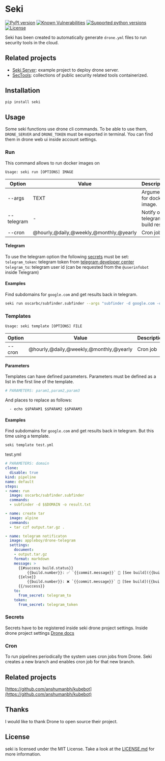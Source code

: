 # Seki

[![PyPI version](https://badge.fury.io/py/seki.svg)](https://badge.fury.io/py/seki)
[![Known Vulnerabilities](https://snyk.io/test/github/oscarbc96/seki/badge.svg?targetFile=requirements.txt)](https://snyk.io/test/github/oscarbc96/seki?targetFile=requirements.txt)
[![Supported python versions](https://img.shields.io/pypi/pyversions/seki.svg)](https://github.com/oscarbc96/seki)
[![License](https://img.shields.io/github/license/oscarbc96/seki.svg)](https://github.com/oscarbc96/seki)

Seki has been created to automatically generate `drone.yml` files to run security tools in the cloud.

## Related projects

- [Seki Server](https://github.com/oscarbc96/seki-server): example project to deploy drone server.
- [SecTools](https://github.com/oscarbc96/sectools): collections of public security related tools containerized.

## Installation

```bash
pip install seki
```

## Usage

Some seki functions use drone cli commands. To be able to use them, `DRONE_SERVER` and `DRONE_TOKEN` must be exported in terminal. You can find them in drone web ui inside account settings.

### Run

This command allows to run docker images on

```
Usage: seki run [OPTIONS] IMAGE
```

| Option     | Value                                   | Description                      |
|------------|-----------------------------------------|----------------------------------|
| --args     | TEXT                                    | Arguments for docker image.      |
| --telegram |                    -                    | Notify on telegram build result. |
| --cron     | @hourly,@daily,@weekly,@monthly,@yearly | Cron job                         |

#### Telegram

To use the telegram option the following [secrets](#Secrets) must be set:
`telegram_token`: telegram token from [telegram developer center](https://core.telegram.org/bots/api)
`telegram_to`: telegram user id (can be requested from the `@userinfobot` inside Telegram)

#### Examples

Find subdomains for `google.com` and get results back in telegram.
```bash
seki run oscarbc/subfinder.subfinder --args "subfinder -d google.com -o result.txt" --telegram
```

### Templates

```
Usage: seki template [OPTIONS] FILE
```

| Option | Value                                   | Description |
|--------|-----------------------------------------|-------------|
| --cron | @hourly,@daily,@weekly,@monthly,@yearly | Cron job    |

#### Parameters

Templates can have defined parameters. Parameters must be defined as a list in the first line of the template.

```yaml
# PARAMETERS: param1,param2,param3
```

And places to replace as follows:

```
  - echo $$PARAM1 $$PARAM2 $$PARAM3
```

#### Examples

Find subdomains for `google.com` and get results back in telegram. But this time using a template.
```bash
seki template test.yml
```
test.yml
```yml
# PARAMETERS: domain
clone:
  disable: true
kind: pipeline
name: default
steps:
- name: run
  image: oscarbc/subfinder.subfinder
  commands:
  - subfinder -d $$DOMAIN -o result.txt

- name: create tar
  image: alpine
  commands:
  - tar czf output.tar.gz .

- name: telegram notificaton
  image: appleboy/drone-telegram
  settings:
    document:
    - output.tar.gz
    format: markdown
    message: >
      {{#success build.status}}
          {{build.number}}: ✅ `{{commit.message}}` 🚁 [See build]({{build.link}})
      {{else}}
          {{build.number}}: ❌ `{{commit.message}}` 🚁 [See build]({{build.link}})
      {{/success}}
    to:
      from_secret: telegram_to
    token:
      from_secret: telegram_token
```

### Secrets

Secrets have to be registered inside seki drone project settings. Inside drone project settings [Drone docs](https://docs.drone.io/user-guide/pipeline/secrets/)

### Cron

To run pipelines periodically the system uses cron jobs from Drone. Seki creates a new branch and enables cron job for that new branch.


## Related projects

[https://github.com/anshumanbh/kubebot](https://github.com/anshumanbh/kubebot)

## Thanks

I would like to thank Drone to open source their project.

## License

seki is licensed under the MIT License. Take a look at the [LICENSE.md](LICENSE.md) for more information.
